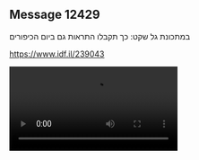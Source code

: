 ## Message 12429

במתכונת גל שקט:
כך תקבלו התראות גם ביום הכיפורים

https://www.idf.il/239043

![Video](https://data.iron-swords.co.il/2024/October/10/12429/12429_media.mp4)
